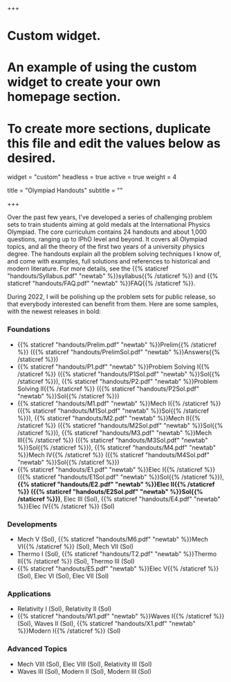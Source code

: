 +++
# Custom widget.
# An example of using the custom widget to create your own homepage section.
# To create more sections, duplicate this file and edit the values below as desired.
widget = "custom"
headless = true
active = true
weight = 4

title = "Olympiad Handouts"
subtitle = ""

+++

Over the past few years, I've developed a series of challenging problem sets to train students aiming at gold medals at the International Physics Olympiad. The core curriculum contains 24 handouts and about 1,000 questions, ranging up to IPhO level and beyond. It covers all Olympiad topics, and all the theory of the first two years of a university physics degree. The handouts explain all the problem solving techniques I know of, and come with examples, full solutions and references to historical and modern literature. For more details, see the {{% staticref "handouts/Syllabus.pdf" "newtab" %}}syllabus{{% /staticref %}} and {{% staticref "handouts/FAQ.pdf" "newtab" %}}FAQ{{% /staticref %}}.

During 2022, I will be polishing up the problem sets for public release, so that everybody interested can benefit from them. Here are some samples, with the newest releases in bold:

### Foundations

- {{% staticref "handouts/Prelim.pdf" "newtab" %}}Prelim{{% /staticref %}} ({{% staticref "handouts/PrelimSol.pdf" "newtab" %}}Answers{{% /staticref %}})
- {{% staticref "handouts/P1.pdf" "newtab" %}}Problem Solving I{{% /staticref %}} ({{% staticref "handouts/P1Sol.pdf" "newtab" %}}Sol{{% /staticref %}}), {{% staticref "handouts/P2.pdf" "newtab" %}}Problem Solving II{{% /staticref %}} ({{% staticref "handouts/P2Sol.pdf" "newtab" %}}Sol{{% /staticref %}})
- {{% staticref "handouts/M1.pdf" "newtab" %}}Mech I{{% /staticref %}} ({{% staticref "handouts/M1Sol.pdf" "newtab" %}}Sol{{% /staticref %}}), {{% staticref "handouts/M2.pdf" "newtab" %}}Mech II{{% /staticref %}} ({{% staticref "handouts/M2Sol.pdf" "newtab" %}}Sol{{% /staticref %}}), {{% staticref "handouts/M3.pdf" "newtab" %}}Mech III{{% /staticref %}} ({{% staticref "handouts/M3Sol.pdf" "newtab" %}}Sol{{% /staticref %}}), {{% staticref "handouts/M4.pdf" "newtab" %}}Mech IV{{% /staticref %}} ({{% staticref "handouts/M4Sol.pdf" "newtab" %}}Sol{{% /staticref %}})
- {{% staticref "handouts/E1.pdf" "newtab" %}}Elec I{{% /staticref %}} ({{% staticref "handouts/E1Sol.pdf" "newtab" %}}Sol{{% /staticref %}}), **{{% staticref "handouts/E2.pdf" "newtab" %}}Elec II{{% /staticref %}} ({{% staticref "handouts/E2Sol.pdf" "newtab" %}}Sol{{% /staticref %}})**, Elec III (Sol), {{% staticref "handouts/E4.pdf" "newtab" %}}Elec IV{{% /staticref %}} (Sol)

### Developments

- Mech V (Sol), {{% staticref "handouts/M6.pdf" "newtab" %}}Mech VI{{% /staticref %}} (Sol), Mech VII (Sol)
- Thermo I (Sol), {{% staticref "handouts/T2.pdf" "newtab" %}}Thermo II{{% /staticref %}} (Sol), Thermo III (Sol)
- {{% staticref "handouts/E5.pdf" "newtab" %}}Elec V{{% /staticref %}} (Sol), Elec VI (Sol), Elec VII (Sol)

### Applications

- Relativity I (Sol), Relativity II (Sol)
- {{% staticref "handouts/W1.pdf" "newtab" %}}Waves I{{% /staticref %}} (Sol), Waves II (Sol), {{% staticref "handouts/X1.pdf" "newtab" %}}Modern I{{% /staticref %}} (Sol)

### Advanced Topics

- Mech VIII (Sol), Elec VIII (Sol), Relativity III (Sol)
- Waves III (Sol), Modern II (Sol), Modern III (Sol)

<!-- ### Review and Practice Olympiads

- Mech Review (Sol), Elec Review (Sol), Modern Review (Sol)
- PO-M (Sol), PO-E (Sol), PO-X (Sol)
- PO-1 (Sol), PO-2 (Sol), PO-3 (Sol), PO-4 (Sol) -->
